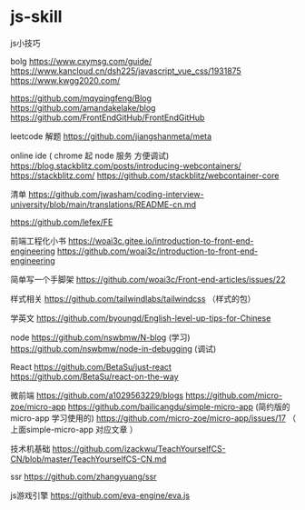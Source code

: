 # js-skill
js小技巧

bolg
https://www.cxymsg.com/guide/
https://www.kancloud.cn/dsh225/javascript_vue_css/1931875
https://www.kwgg2020.com/

https://github.com/mqyqingfeng/Blog
https://github.com/amandakelake/blog
https://github.com/FrontEndGitHub/FrontEndGitHub


leetcode 解题
https://github.com/jiangshanmeta/meta


online ide ( chrome 起 node 服务 方便调试)
https://blog.stackblitz.com/posts/introducing-webcontainers/
https://stackblitz.com/
https://github.com/stackblitz/webcontainer-core

清单
https://github.com/jwasham/coding-interview-university/blob/main/translations/README-cn.md

https://github.com/lefex/FE

前端工程化小书
https://woai3c.gitee.io/introduction-to-front-end-engineering
https://github.com/woai3c/introduction-to-front-end-engineering

简单写一个手脚架
https://github.com/woai3c/Front-end-articles/issues/22


样式相关
https://github.com/tailwindlabs/tailwindcss （样式的包）

学英文
https://github.com/byoungd/English-level-up-tips-for-Chinese

node
https://github.com/nswbmw/N-blog (学习)
https://github.com/nswbmw/node-in-debugging (调试)

React
https://github.com/BetaSu/just-react
https://github.com/BetaSu/react-on-the-way

微前端
https://github.com/a1029563229/blogs
https://github.com/micro-zoe/micro-app
https://github.com/bailicangdu/simple-micro-app (简约版的micro-app 学习使用的) 
https://github.com/micro-zoe/micro-app/issues/17 （ 上面simple-micro-app 对应文章 ）

技术机基础
https://github.com/izackwu/TeachYourselfCS-CN/blob/master/TeachYourselfCS-CN.md

ssr
https://github.com/zhangyuang/ssr

js游戏引擎
https://github.com/eva-engine/eva.js